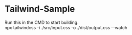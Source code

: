 # Tailwind-Sample

Run this in the CMD to start building. 
<br />
npx tailwindcss -i ./src/input.css -o ./dist/output.css --watch
